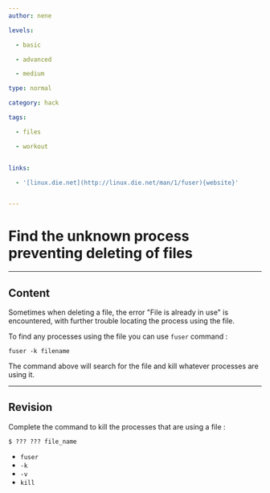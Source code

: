 ```yaml
---
author: nene

levels:

  - basic

  - advanced

  - medium

type: normal

category: hack

tags:

  - files

  - workout


links:

  - '[linux.die.net](http://linux.die.net/man/1/fuser){website}'


---
```


# Find the unknown process preventing deleting of files

---

## Content

Sometimes when deleting a file, the error "File is already in use" is encountered, with further trouble locating the process using the file.

To find any processes using the file you can use `fuser` command :

```
fuser -k filename
```

The command above will search for the file and kill whatever processes are using it.

---

## Revision

Complete the command to kill the processes that are using a file :

```
$ ??? ??? file_name
```

- `fuser`
- `-k`
- `-v`
- `kill`
